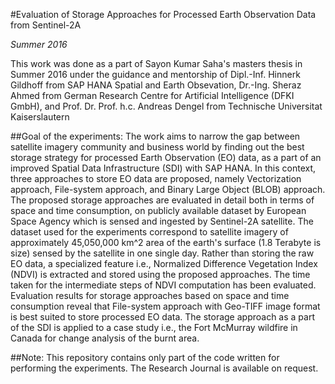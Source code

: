 #Evaluation of Storage Approaches for Processed Earth Observation Data from Sentinel-2A

*Summer 2016*

This work was done as a part of Sayon Kumar Saha's masters thesis in Summer 2016 under the guidance and mentorship of Dipl.-Inf. Hinnerk Gildhoff from SAP HANA Spatial and Earth Obsevation,  Dr.-Ing. Sheraz Ahmed from German Research Centre for Artificial Intelligence (DFKI GmbH), and Prof. Dr. Prof. h.c. Andreas Dengel from Technische Universitat Kaiserslautern

##Goal of the experiments:
The  work aims to narrow the gap between satellite imagery community and business world by finding out the best storage strategy for processed Earth Observation (EO) data, as a part of an improved Spatial Data Infrastructure (SDI) with SAP HANA. In this context, three approaches to store EO data are proposed, namely Vectorization approach, File-system approach, and Binary Large Object (BLOB) approach. The proposed storage approaches are evaluated in detail both in terms of space and time consumption, on publicly available dataset by European Space Agency which is sensed and ingested by Sentinel-2A satellite. The dataset used for the experiments correspond to satellite imagery of approximately 45,050,000 km^2 area of the earth's surface (1.8 Terabyte is size) sensed by the satellite in one single day. Rather than storing the raw EO data, a specialized feature i.e., Normalized Difference Vegetation Index (NDVI) is extracted and stored using the proposed approaches. The time taken for the intermediate steps of NDVI computation has been evaluated. Evaluation results for storage approaches based on space and time consumption reveal that File-system approach with Geo-TIFF image format is best suited to store processed EO data. The storage approach as a part of the SDI is applied to a case study i.e., the Fort McMurray wildfire in Canada for change analysis of the burnt area.

##Note:
This repository contains only part of the code written for performing the experiments. The Research Journal is available on request.